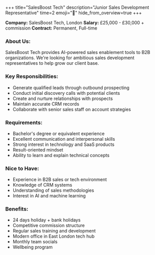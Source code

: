 +++
title="SalesBoost Tech"
description="Junior Sales Development Representative"
time=2
emoji="📱"
hide_from_overview=true
+++

**Company:** SalesBoost Tech, London
**Salary:** £25,000 - £30,000 + commission
**Contract:** Permanent, Full-time

### About Us:

SalesBoost Tech provides AI-powered sales enablement tools to B2B organizations. We're looking for ambitious sales development representatives to help grow our client base.

### Key Responsibilities:

- Generate qualified leads through outbound prospecting
- Conduct initial discovery calls with potential clients
- Create and nurture relationships with prospects
- Maintain accurate CRM records
- Collaborate with senior sales staff on account strategies

### Requirements:

- Bachelor's degree or equivalent experience
- Excellent communication and interpersonal skills
- Strong interest in technology and SaaS products
- Result-oriented mindset
- Ability to learn and explain technical concepts

### Nice to Have:

- Experience in B2B sales or tech environment
- Knowledge of CRM systems
- Understanding of sales methodologies
- Interest in AI and machine learning

### Benefits:

- 24 days holiday + bank holidays
- Competitive commission structure
- Regular sales training and development
- Modern office in East London tech hub
- Monthly team socials
- Wellbeing program
